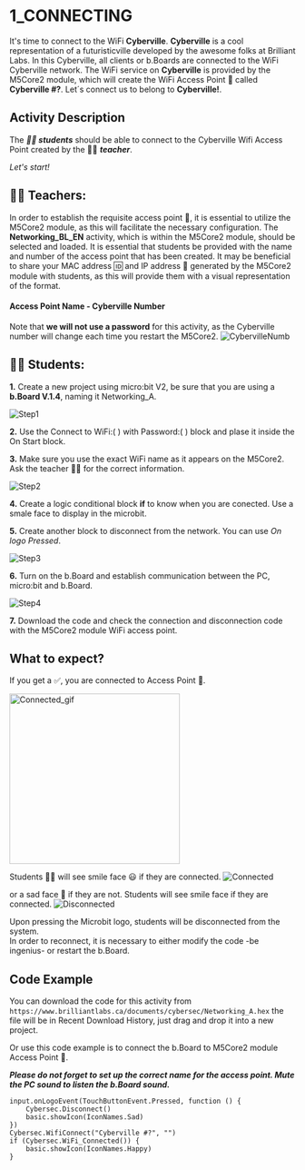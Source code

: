 # 1_CONNECTING

  It's time to connect to the WiFi __Cyberville__. __Cyberville__ is a cool representation of a futuristicville developed by the awesome folks at Brilliant Labs. In this Cyberville, all clients or b.Boards are connected to the WiFi Cyberville network. The WiFi service on __Cyberville__ is provided by the M5Core2 module, which will create the WiFi Access Point 📳 called __Cyberville #?__. Let´s connect us to belong to __Cyberville!__.  
## Activity Description
The __*🧑‍🎓 students*__ should be able to connect to the Cyberville Wifi Access Point created by the 🧑‍🏫 __*teacher*__.

*Let's start!*
## __🧑‍🏫 Teachers:__
In order to establish the requisite access point 📳, it is essential to utilize the M5Core2 module, as this will facilitate the necessary configuration. The __Networking_BL_EN__ activity, which is within the M5Core2 module, should be selected and loaded. 
It is essential that students be provided with the name and number of the access point that has been created.
It may be beneficial to share your MAC address 🆔 and IP address 📮 generated by the M5Core2 module with students, as this will provide them with a visual representation of the format. 
####  Access Point Name - Cyberville Number
Note that __we will not use a password__ for this activity, as the Cyberville number will change each time you restart the M5Core2.
![CybervilleNumb](https://github.com/Brilliant-Labs/code.bl/blob/code_alpha/packaged/docs/static/mb/projects/bboard-tutorials-cyberville/Networking/1_Connecting/CybervilleNumb.png?raw=true "Cyberville Number for Access Point")

## __🧑‍🎓 Students:__
__1.__ Create a new project using micro:bit V2, be sure that you are using a __b.Board V.1.4__, naming it Networking_A.

![Step1](https://github.com/Brilliant-Labs/code.bl/blob/code_alpha/packaged/docs/static/mb/projects/bboard-tutorials-cyberville/Networking/1_Connecting/Step1.png?raw=true "Step1")  

__2.__ Use the Connect to WiFi:( ) with Password:( ) block and plase it inside the On Start block.

__3.__ Make sure you use the exact WiFi name as it appears on the M5Core2. Ask the teacher 🧑‍🏫 for the correct information.

![Step2](https://github.com/Brilliant-Labs/code.bl/blob/code_alpha/packaged/docs/static/mb/projects/bboard-tutorials-cyberville/Networking/1_Connecting/Step2.png?raw=true "Step2")  

__4.__ Create a logic conditional block __if__ to know when you are conected. Use a smale face to display in the microbit.

__5.__ Create another block to disconnect from the network. You can use *On logo Pressed*.

![Step3](https://github.com/Brilliant-Labs/code.bl/blob/code_alpha/packaged/docs/static/mb/projects/bboard-tutorials-cyberville/Networking/1_Connecting/Step3.png?raw=true "Step3")

__6.__ Turn on the b.Board and establish communication between the PC, micro:bit and b.Board.

![Step4](https://github.com/Brilliant-Labs/code.bl/blob/code_alpha/packaged/docs/static/mb/projects/bboard-tutorials-cyberville/Networking/1_Connecting/Step4.png?raw=true "Step4")
  
__7.__ Download the code and check the connection and disconnection code with the M5Core2 module WiFi access point.

## __What to expect?__
If you get a ✅, you are connected to Access Point 📳.  

<img src="https://github.com/Brilliant-Labs/code.bl/blob/code_alpha/packaged/docs/static/mb/projects/bboard-tutorials-cyberville/Networking/1_Connecting/Connected_gif.gif?raw=true" alt="Connected_gif" title="If you get a ✅, you are connected to Access Point" width="300" />

Students 🧑‍🎓 will see smile face 😃 if they are connected.
![Connected](https://github.com/Brilliant-Labs/code.bl/blob/code_alpha/packaged/docs/static/mb/projects/bboard-tutorials-cyberville/Networking/1_Connecting/Connected.png?raw=true "Connected")

or a sad face 🙁 if they are not.
Students will see smile face if they are connected.
![Disconnected](https://github.com/Brilliant-Labs/code.bl/blob/code_alpha/packaged/docs/static/mb/projects/bboard-tutorials-cyberville/Networking/1_Connecting/Disconnected.png?raw=true "Disconnected")

Upon pressing the Microbit logo, students will be disconnected from the system.   
In order to reconnect, it is necessary to either modify the code -be ingenius- or restart the b.Board.

## Code Example

You can download the code for this activity from `https://www.brilliantlabs.ca/documents/cybersec/Networking_A.hex` the file will be in Recent Download History, just drag and drop it into a new project.  
 
Or use this code example is to connect the b.Board to M5Core2 module Access Point 📳.

__*Please do not forget to set up the correct name for the access point. Mute the PC sound to listen the b.Board sound.*__

```blocks
input.onLogoEvent(TouchButtonEvent.Pressed, function () {
    Cybersec.Disconnect()
    basic.showIcon(IconNames.Sad)
})
Cybersec.WifiConnect("Cyberville #?", "")
if (Cybersec.WiFi_Connected()) {
    basic.showIcon(IconNames.Happy)
}
```